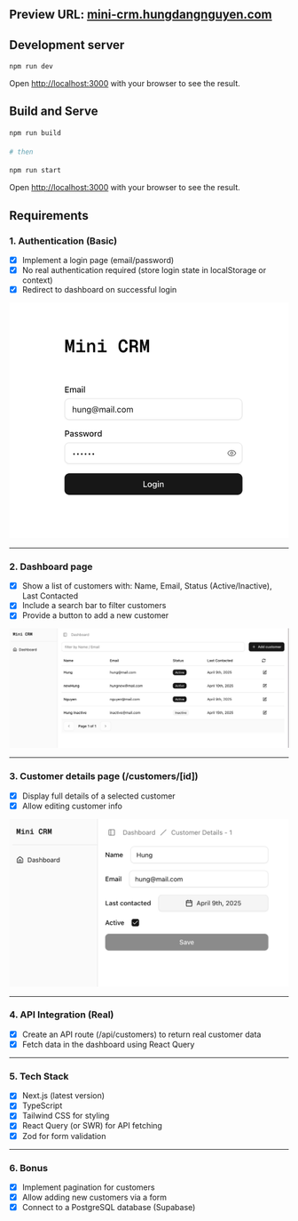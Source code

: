 ## Preview URL: [mini-crm.hungdangnguyen.com](https://mini-crm.hungdangnguyen.com/)

## Development server
```bash
npm run dev
```

Open [http://localhost:3000](http://localhost:3000) with your browser to see the result.

## Build and Serve
```bash
npm run build

# then

npm run start
```

Open [http://localhost:3000](http://localhost:3000) with your browser to see the result.

## Requirements
### 1. Authentication (Basic)
- [x] Implement a login page (email/password)
- [x] No real authentication required (store login state in localStorage or context)
- [x] Redirect to dashboard on successful login

![login.png](public/login.png)

---

### 2. Dashboard page
- [x] Show a list of customers with: Name, Email, Status (Active/Inactive), Last Contacted
- [x] Include a search bar to filter customers
- [x] Provide a button to add a new customer

![dashboard.png](public/dashboard.png)

---

### 3. Customer details page (/customers/[id])
- [x] Display full details of a selected customer
- [x] Allow editing customer info

![customer-details.png](public/customer-details.png)

---

### 4. API Integration (Real)
- [x] Create an API route (/api/customers) to return real customer data
- [x] Fetch data in the dashboard using React Query

---

### 5. Tech Stack
- [x] Next.js (latest version)
- [x] TypeScript
- [x] Tailwind CSS for styling
- [x] React Query (or SWR) for API fetching
- [x] Zod for form validation

---

### 6. Bonus
- [x] Implement pagination for customers
- [x] Allow adding new customers via a form
- [x] Connect to a PostgreSQL database (Supabase)
